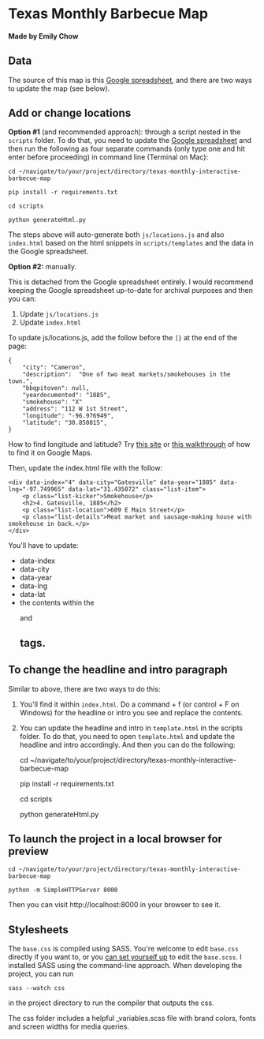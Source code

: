 # Texas Monthly Barbecue Map
#### Made by Emily Chow

## Data

The source of this map is this [Google spreadsheet](https://docs.google.com/spreadsheets/d/10vwsm79EDjxehrrbURFbe6wVhF7qoXxkB5VRWGi9Gic/edit#gid=0), and there are two ways to update the map (see below).

## Add or change locations

**Option #1** (and recommended approach): through a script nested in the `scripts` folder. To do that, you need to update the [Google spreadsheet](https://docs.google.com/spreadsheets/d/10vwsm79EDjxehrrbURFbe6wVhF7qoXxkB5VRWGi9Gic/edit#gid=0) and then run the following as four separate commands (only type one and hit enter before proceeding) in command line (Terminal on Mac):

	cd ~/navigate/to/your/project/directory/texas-monthly-interactive-barbecue-map

	pip install -r requirements.txt

	cd scripts

	python generateHtml.py

The steps above will auto-generate both `js/locations.js` and also `index.html` based on the html snippets in `scripts/templates` and the data in the Google spreadsheet.

**Option #2:** manually. 

This is detached from the Google spreadsheet entirely. I would recommend keeping the Google spreadsheet up-to-date for archival purposes and then you can:

1. Update `js/locations.js`
2. Update `index.html`


To update js/locations.js, add the follow before the `]}` at the end of the page:

```
{
	"city": "Cameron",
	"description": 	"One of two meat markets/smokehouses in the town.",
	"bbqpitoven": null,
	"yeardocumented": "1885",
	"smokehouse": "X"
	"address": "112 W 1st Street",
	"longitude": "-96.976949",
	"latitude": "30.850815",
}
```

How to find longitude and latitude? Try [this site](http://www.latlong.net/) or [this walkthrough](https://support.google.com/maps/answer/18539?co=GENIE.Platform%3DDesktop&hl=en) of how to find it on Google Maps.

Then, update the index.html file with the follow:

	<div data-index="4" data-city="Gatesville" data-year="1885" data-lng="-97.749965" data-lat="31.435072" class="list-item">
	    <p class="list-kicker">Smokehouse</p>
	    <h2>4. Gatesville, 1885</h2>
	    <p class="list-location">609 E Main Street</p>
	    <p class="list-details">Meat market and sausage-making house with smokehouse in back.</p>
	</div>

You'll have to update:

- data-index
- data-city
- data-year
- data-lng
- data-lat
- the contents within the <p> and <h2> tags.


## To change the headline and intro paragraph

Similar to above, there are two ways to do this:

1. You'll find it within `index.html`. Do a command + f (or control + F on Windows) for the headline or intro you see and replace the contents.

2. You can update the headline and intro in `template.html` in the scripts folder. To do that, you need to open `template.html` and update the headline and intro accordingly. And then you can do the following:

	cd ~/navigate/to/your/project/directory/texas-monthly-interactive-barbecue-map

	pip install -r requirements.txt

	cd scripts

	python generateHtml.py


## To launch the project in a local browser for preview

	cd ~/navigate/to/your/project/directory/texas-monthly-interactive-barbecue-map

	python -m SimpleHTTPServer 8000

Then you can visit http://localhost:8000 in your browser to see it.

## Stylesheets

The `base.css` is compiled using SASS. You're welcome to edit `base.css` directly if you want to, or you [can set yourself up](http://sass-lang.com/install) to edit the `base.scss`. I installed SASS using the command-line approach. When developing the project, you can run

	sass --watch css

in the project directory to run the compiler that outputs the css.

The css folder includes a helpful _variables.scss file with brand colors, fonts and screen widths for media queries.
